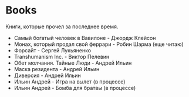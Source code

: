 # Books

Книги, которые прочел за последнее время.

- Самый богатый человек в Вавилоне - Джордж Клейсон
- Монах, который продал свой феррари - Робин Шарма (еще читаю)
- Форсайт - Сергей Лукьяненко
- Transhumanism Inc. - Виктор Пелевин
- Обет молчания. Тайные Люди - Андрей Ильин
- Маска резидента - Андрей Ильин
- Диверсия - Андрей Ильин
- Ильин Андрей - Игра на вылет (в процессе)
- Ильин Андрей - Бомба для братвы (в процессе)
